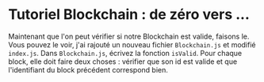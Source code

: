 # Tutoriel Blockchain : de zéro vers ...

Maintenant que l'on peut vérifier si notre Blockchain est valide, faisons le. Vous pouvez le voir, j'ai rajouté un nouveau fichier `Blockchain.js` et modifié `index.js`. Dans `Blockchain.js`, écrivez la fonction `isValid`. Pour chaque block, elle doit faire deux choses : vérifier que son id est valide et que l'identifiant du block précédent correspond bien.
